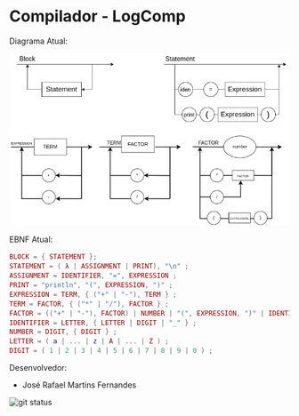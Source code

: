 # Compilador - LogComp

Diagrama Atual:

<img src=logCompDiagrama.png>

EBNF Atual:

``` lua 
BLOCK = { STATEMENT };
STATEMENT = ( λ | ASSIGNMENT | PRINT), "\n" ;
ASSIGNMENT = IDENTIFIER, "=", EXPRESSION ;
PRINT = "println", "(", EXPRESSION, ")" ;
EXPRESSION = TERM, { ("+" | "-"), TERM } ;
TERM = FACTOR, { ("*" | "/"), FACTOR } ;
FACTOR = (("+" | "-"), FACTOR) | NUMBER | "(", EXPRESSION, ")" | IDENTIFIER ;
IDENTIFIER = LETTER, { LETTER | DIGIT | "_" } ;
NUMBER = DIGIT, { DIGIT } ;
LETTER = ( a | ... | z | A | ... | Z ) ;
DIGIT = ( 1 | 2 | 3 | 4 | 5 | 6 | 7 | 8 | 9 | 0 ) ;
``` 
Desenvolvedor:
- José Rafael Martins Fernandes

![git status](http://3.129.230.99/svg/josermf2/compilatorLogComp/)
